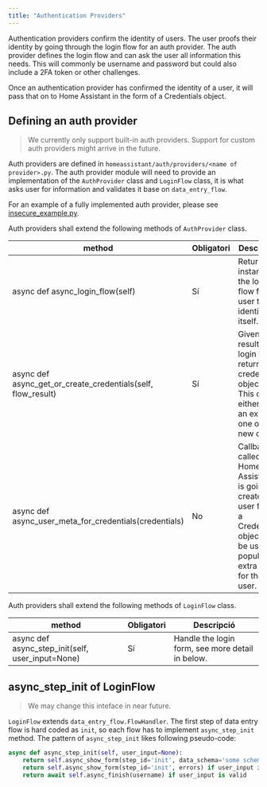 ```yaml
---
title: "Authentication Providers"
---
```


Authentication providers confirm the identity of users. The user proofs their identity by going through the login flow for an auth provider. The auth provider defines the login flow and can ask the user all information this needs. This will commonly be username and password but could also include a 2FA token or other challenges.

Once an authentication provider has confirmed the identity of a user, it will pass that on to Home Assistant in the form of a Credentials object.

## Defining an auth provider

> We currently only support built-in auth providers. Support for custom auth providers might arrive in the future.

Auth providers are defined in `homeassistant/auth/providers/<name of provider>.py`. The auth provider module will need to provide an implementation of the `AuthProvider` class and `LoginFlow` class, it is what asks user for information and validates it base on `data_entry_flow`.

For an example of a fully implemented auth provider, please see [insecure_example.py](https://github.com/home-assistant/home-assistant/blob/dev/homeassistant/auth/providers/insecure_example.py).

Auth providers shall extend the following methods of `AuthProvider` class.

| method                                                           | Obligatori | Descripció                                                                                                                             |
| ---------------------------------------------------------------- | ---------- | -------------------------------------------------------------------------------------------------------------------------------------- |
| async def async_login_flow(self)                               | Sí         | Return an instance of the login flow for a user to identify itself.                                                                    |
| async def async_get_or_create_credentials(self, flow_result) | Sí         | Given the result of a login flow, return a credentials object. This can either be an existing one or a new one.                        |
| async def async_user_meta_for_credentials(credentials)       | No         | Callback called Home Assistant is going to create a user from a Credentials object. Can be used to populate extra fields for the user. |

Auth providers shall extend the following methods of `LoginFlow` class.

| method                                             | Obligatori | Descripció                                       |
| -------------------------------------------------- | ---------- | ------------------------------------------------ |
| async def async_step_init(self, user_input=None) | Sí         | Handle the login form, see more detail in below. |

## async_step_init of LoginFlow

> We may change this inteface in near future.

`LoginFlow` extends `data_entry_flow.FlowHandler`. The first step of data entry flow is hard coded as `init`, so each flow has to implement `async_step_init` method. The pattern of `async_step_init` likes following pseudo-code:

```python
async def async_step_init(self, user_input=None):
    return self.async_show_form(step_id='init', data_schema='some schema to construct ui form') if user_input is None
    return self.async_show_form(step_id='init', errors) if user_input is invalid
    return await self.async_finish(username) if user_input is valid
```
